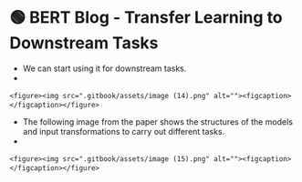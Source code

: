 # 🟢 BERT Blog - Transfer Learning to Downstream Tasks

* We can start using it for downstream tasks.
*

    <figure><img src=".gitbook/assets/image (14).png" alt=""><figcaption></figcaption></figure>
* The following image from the paper shows the structures of the models and input transformations to carry out different tasks.
*

    <figure><img src=".gitbook/assets/image (15).png" alt=""><figcaption></figcaption></figure>
